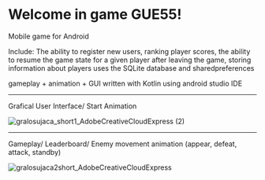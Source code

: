# Welcome in game GUE55!

Mobile game for Android

Include: The ability to register new users, ranking player scores, the ability to resume the game state for a given player after leaving the game, storing information about players uses the SQLite database and sharedpreferences

gameplay + animation + GUI written with Kotlin using android studio IDE

----------------------
Grafical User Interface/ Start Animation

![gralosujaca_short1_AdobeCreativeCloudExpress (2)](https://user-images.githubusercontent.com/77066408/169388579-7cca7fde-eeec-42c5-8d37-991ec08ad3eb.gif)

--------------------------
Gameplay/ Leaderboard/ Enemy movement animation (appear, defeat, attack, standby)

![gralosujaca2short_AdobeCreativeCloudExpress](https://user-images.githubusercontent.com/77066408/169521933-3a8dcfec-9ad9-4282-a75b-6da29719a2d0.gif)

